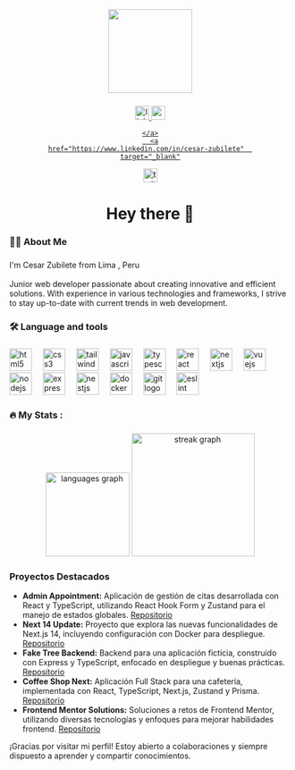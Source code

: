 <div align="center">
  <img height="150" src="https://media.giphy.com/media/M9gbBd9nbDrOTu1Mqx/giphy.gif"  />
</div>

###

<div align="center">
  <a
    href="https://www.linkedin.com/in/cesar-zubilete"  
    target="_blank"
  >
    <img src="https://img.shields.io/static/v1?message=LinkedIn&logo=linkedin&label=&color=0077B5&logoColor=white&labelColor=&style=for-the-badge" height="25" alt="linkedin logo"  />
  </a>
    <a
    href="https://www.linkedin.com/in/cesar-zubilete"  
    target="_blank"
  > 
  <img src="https://img.shields.io/static/v1?message=Youtube&logo=youtube&label=&color=FF0000&logoColor=white&labelColor=&style=for-the-badge" height="25" alt="youtube logo"  />
    
    </a>
      <a
    href="https://www.linkedin.com/in/cesar-zubilete"  
    target="_blank"
  >
  <img src="https://img.shields.io/static/v1?message=Twitter&logo=twitter&label=&color=1DA1F2&logoColor=white&labelColor=&style=for-the-badge" height="25" alt="twitter logo"  />
 

</a>
</div>

###

<h1 align="center">Hey there 👋</h1>

###

<h3 align="left">👩‍💻  About Me</h3>

###

<p align="left">I'm  Cesar Zubilete from Lima , Peru<br><br>Junior web developer passionate about creating innovative and efficient solutions. With experience in various technologies and frameworks, I strive to stay up-to-date with current trends in web development.</p>

###

<h3 align="left">🛠 Language and tools</h3>

###

<div align="left">
  <img src="https://cdn.jsdelivr.net/gh/devicons/devicon/icons/html5/html5-original.svg" height="40" alt="html5 logo"  />
  <img width="12" />
  <img src="https://cdn.jsdelivr.net/gh/devicons/devicon/icons/css3/css3-original.svg" height="40" alt="css3 logo"  />
  <img width="12" />
  <img src="https://cdn.jsdelivr.net/gh/devicons/devicon/icons/tailwindcss/tailwindcss-original-wordmark.svg" height="40" alt="tailwindcss logo"  />
  <img width="12" />
  <img src="https://cdn.jsdelivr.net/gh/devicons/devicon/icons/javascript/javascript-original.svg" height="40" alt="javascript logo"  />
  <img width="12" />
  <img src="https://cdn.jsdelivr.net/gh/devicons/devicon/icons/typescript/typescript-original.svg" height="40" alt="typescript logo"  />
  <img width="12" />
  <img src="https://cdn.jsdelivr.net/gh/devicons/devicon/icons/react/react-original.svg" height="40" alt="react logo"  />
  <img width="12" />
  <img src="https://cdn.jsdelivr.net/gh/devicons/devicon/icons/nextjs/nextjs-original.svg" height="40" alt="nextjs logo"  />
  <img width="12" />
  <img src="https://cdn.jsdelivr.net/gh/devicons/devicon/icons/vuejs/vuejs-original.svg" height="40" alt="vuejs logo"  />
  <img width="12" />
  <img src="https://cdn.jsdelivr.net/gh/devicons/devicon/icons/nodejs/nodejs-original.svg" height="40" alt="nodejs logo"  />
  <img width="12" />
  <img src="https://cdn.jsdelivr.net/gh/devicons/devicon/icons/express/express-original.svg" height="40" alt="express logo"  />
  <img width="12" />
  <img src="https://cdn.jsdelivr.net/gh/devicons/devicon/icons/nestjs/nestjs-original.svg" height="40" alt="nestjs logo"  />
  <img width="12" />
  <img src="https://cdn.jsdelivr.net/gh/devicons/devicon/icons/docker/docker-plain-wordmark.svg" height="40" alt="docker logo"  />
  <img width="12" />
  <img src="https://cdn.jsdelivr.net/gh/devicons/devicon/icons/git/git-original.svg" height="40" alt="git logo"  />
  <img width="12" />
  <img src="https://cdn.jsdelivr.net/gh/devicons/devicon/icons/eslint/eslint-original.svg" height="40" alt="eslint logo"  />
</div>

###

<h3 align="left">🔥   My Stats :</h3>

###

<div align="center">
  <img src="https://github-readme-stats.vercel.app/api/top-langs?username=brizusan&locale=en&hide_title=false&layout=compact&card_width=320&langs_count=5&theme=dracula&hide_border=false&order=2" height="150" alt="languages graph"  />
  <img src="https://streak-stats.demolab.com?user=brizusan&locale=en&mode=daily&theme=dark&hide_border=false&border_radius=5&order=3" height="220" alt="streak graph"  />
</div>


### Proyectos Destacados
- **Admin Appointment:** Aplicación de gestión de citas desarrollada con React y TypeScript, utilizando React Hook Form y Zustand para el manejo de estados globales. [Repositorio](https://github.com/brizusan/admin-appointment)
- **Next 14 Update:** Proyecto que explora las nuevas funcionalidades de Next.js 14, incluyendo configuración con Docker para despliegue. [Repositorio](https://github.com/brizusan/next-14-update)
- **Fake Tree Backend:** Backend para una aplicación ficticia, construido con Express y TypeScript, enfocado en despliegue y buenas prácticas. [Repositorio](https://github.com/brizusan/fake-tree-backend)
- **Coffee Shop Next:** Aplicación Full Stack para una cafetería, implementada con React, TypeScript, Next.js, Zustand y Prisma. [Repositorio](https://github.com/brizusan/coffee-shop-next)
- **Frontend Mentor Solutions:** Soluciones a retos de Frontend Mentor, utilizando diversas tecnologías y enfoques para mejorar habilidades frontend. [Repositorio](https://github.com/brizusan/FrontendMentor-Solutions)



¡Gracias por visitar mi perfil! Estoy abierto a colaboraciones y siempre dispuesto a aprender y compartir conocimientos.
